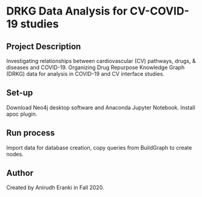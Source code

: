 # DRKG Data Analysis for CV-COVID-19 studies
## Project Description
Investigating relationships between cardiovascular (CV) pathways, drugs, & diseases and COVID-19. Organizing Drug Repurpose Knowledge Graph (DRKG) data for analysis in COVID-19 and CV interface studies. 
## Set-up
Download Neo4j desktop software and Anaconda Jupyter Notebook. Install apoc plugin. 
## Run process
Import data for database creation, copy queries from BuildGraph to create nodes. 
## Author
Created by Anirudh Eranki in Fall 2020.
